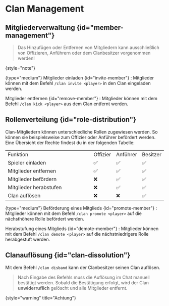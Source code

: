 <primary-label ref="clan-preview"/>

# Clan Management

## Mitgliederverwaltung {id="member-management"}

> Das Hinzufügen oder Entfernen von Mitgliedern kann ausschließlich von Offizieren, Anführern oder
> dem Clanbesitzer vorgenommen werden!
>
{style="note"}

{type="medium"}
Mitglieder einladen {id="invite-member"}
: Mitglieder können mit dem Befehl `/clan invite <player>` in den Clan eingeladen werden.

Mitglieder entfernen {id="remove-member"}
: Mitglieder können mit dem Befehl `/clan kick <player>` aus dem Clan entfernt werden.

## Rollenverteilung {id="role-distribution"}

Clan-Mitgliedern können unterschiedliche Rollen zugewiesen werden. So können sie beispielsweise zum
Offizier oder Anführer befördert werden. Eine Übersicht der Rechte findest du in der folgenden
Tabelle:

<table style="both">
<tr><td width="256">Funktion</td><td>Offizier</td><td>Anführer</td><td>Besitzer</td></tr>
<tr><td>Spieler einladen</td><td>✅</td><td>✅</td><td>✅</td></tr>
<tr><td>Mitglieder entfernen</td><td>✅</td><td>✅</td><td>✅</td></tr>
<tr><td>Mitglieder befördern</td><td>❌</td><td>✅</td><td>✅</td></tr>
<tr><td>Mitglieder herabstufen</td><td>❌</td><td>✅</td><td>✅</td></tr>
<tr><td>Clan auflösen</td><td>❌</td><td>❌</td><td>✅</td></tr>
</table>

{type="medium"}
Beförderung eines Mitglieds {id="promote-member"}
: Mitglieder können mit dem Befehl `/clan promote <player>` auf die nächsthöhere Rolle befördert
werden.

Herabstufung eines Mitglieds {id="demote-member"}
: Mitglieder können mit dem Befehl `/clan demote <player>` auf die nächstniedrigere Rolle
herabgestuft werden.

## Clanauflösung {id="clan-dissolution"}

Mit dem Befehl `/clan disband` kann der Clanbesitzer seinen Clan auflösen.



> Nach Eingabe des Befehls muss die Auflösung im Chat manuell bestätigt werden.
> Sobald die Bestätigung erfolgt, wird der Clan **unwiderruflich** gelöscht und alle Mitglieder
> entfernt.
>
{style="warning" title="Achtung"}